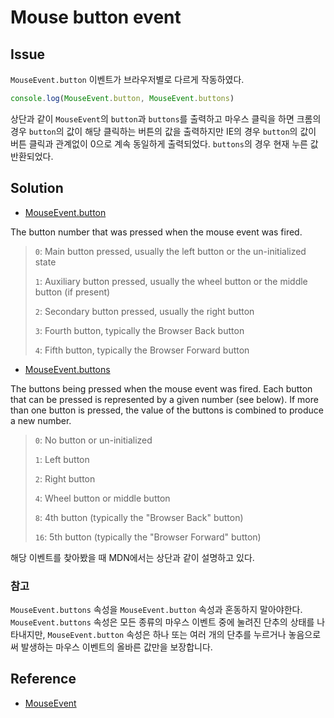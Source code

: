 # Mouse button event

## Issue

`MouseEvent.button` 이벤트가 브라우저별로 다르게 작동하였다.

```javascript
console.log(MouseEvent.button, MouseEvent.buttons)
```

상단과 같이 `MouseEvent`의 `button`과 `buttons`를 출력하고 마우스 클릭을 하면 크롬의 경우 `button`의 값이 해당 클릭하는 버튼의 값을 출력하지만 IE의 경우 `button`의 값이 버튼 클릭과 관계없이 0으로 계속 동일하게 출력되었다. `buttons`의 경우 현재 누른 값 반환되었다.

## Solution

* [MouseEvent.button](https://developer.mozilla.org/en-US/docs/Web/API/MouseEvent/button)

The button number that was pressed when the mouse event was fired.

>`0`: Main button pressed, usually the left button or the un-initialized state
>
>`1`: Auxiliary button pressed, usually the wheel button or the middle button (if present)
>
>`2`: Secondary button pressed, usually the right button
>
>`3`: Fourth button, typically the Browser Back button
>
>`4`: Fifth button, typically the Browser Forward button

* [MouseEvent.buttons](https://developer.mozilla.org/en-US/docs/Web/API/MouseEvent/buttons)

The buttons being pressed when the mouse event was fired. Each button that can be pressed is represented by a given number (see below). If more than one button is pressed, the value of the buttons is combined to produce a new number.

>`0`: No button or un-initialized
>
>`1`: Left button
>
>`2`: Right button
>
>`4`: Wheel button or middle button
>
>`8`: 4th button (typically the "Browser Back" button)
>
>`16`: 5th button (typically the "Browser Forward" button)

해당 이벤트를 찾아봤을 때 MDN에서는 상단과 같이 설명하고 있다.

### 참고

`MouseEvent.buttons` 속성을 `MouseEvent.button` 속성과 혼동하지 말아야한다. `MouseEvent.buttons` 속성은 모든 종류의 마우스 이벤트 중에 눌려진 단추의 상태를 나타내지만, `MouseEvent.button` 속성은 하나 또는 여러 개의 단추를 누르거나 놓음으로써 발생하는 마우스 이벤트의 올바른 값만을 보장합니다.

## Reference

* [MouseEvent](https://developer.mozilla.org/ko/docs/Web/API/MouseEvent)
